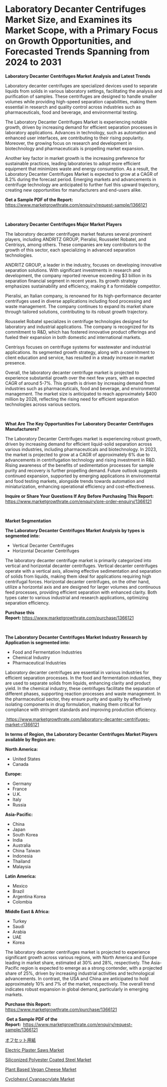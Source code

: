 <p><h1>Laboratory Decanter Centrifuges Market Size, and Examines its Market Scope, with a Primary Focus on Growth Opportunities, and Forecasted Trends Spanning from 2024 to 2031</h1></p><p><strong>Laboratory Decanter Centrifuges Market Analysis and Latest Trends</strong></p>
<p><p>Laboratory decanter centrifuges are specialized devices used to separate liquids from solids in various laboratory settings, facilitating the analysis and purification of samples. These centrifuges are designed to handle smaller volumes while providing high-speed separation capabilities, making them essential in research and quality control across industries such as pharmaceuticals, food and beverage, and environmental testing.</p><p>The Laboratory Decanter Centrifuges Market is experiencing notable growth, driven by increasing demand for efficient separation processes in laboratory applications. Advances in technology, such as automation and enhanced user interfaces, are contributing to their rising popularity. Moreover, the growing focus on research and development in biotechnology and pharmaceuticals is propelling market expansion.</p><p>Another key factor in market growth is the increasing preference for sustainable practices, leading laboratories to adopt more efficient equipment that minimizes waste and energy consumption. As a result, the Laboratory Decanter Centrifuges Market is expected to grow at a CAGR of 8.2% during the forecast period. Emerging markets and advancements in centrifuge technology are anticipated to further fuel this upward trajectory, creating new opportunities for manufacturers and end-users alike.</p></p>
<p><strong>Get a Sample PDF of the Report:&nbsp;</strong> <a href="https://www.marketgrowthrate.com/enquiry/request-sample/1366121">https://www.marketgrowthrate.com/enquiry/request-sample/1366121</a></p>
<p>&nbsp;</p>
<p><strong>Laboratory Decanter Centrifuges Major Market Players</strong></p>
<p><p>The laboratory decanter centrifuges market features several prominent players, including ANDRITZ GROUP, Pieralisi, Rousselet Robatel, and Centrisys, among others. These companies are key contributors to the growth of this sector, each specializing in advanced separation technologies.</p><p>ANDRITZ GROUP, a leader in the industry, focuses on developing innovative separation solutions. With significant investments in research and development, the company reported revenue exceeding $3 billion in its separation financial segment in recent years. Its growth strategy emphasizes sustainability and efficiency, making it a formidable competitor.</p><p>Pieralisi, an Italian company, is renowned for its high-performance decanter centrifuges used in diverse applications including food processing and waste management. The company continues to expand its market share through tailored solutions, contributing to its robust growth trajectory.</p><p>Rousselet Robatel specializes in centrifuge technologies designed for laboratory and industrial applications. The company is recognized for its commitment to R&D, which has fostered innovative product offerings and fueled their expansion in both domestic and international markets.</p><p>Centrisys focuses on centrifuge systems for wastewater and industrial applications. Its segmented growth strategy, along with a commitment to client education and service, has resulted in a steady increase in market presence.</p><p>Overall, the laboratory decanter centrifuge market is projected to experience substantial growth over the next few years, with an expected CAGR of around 5-7%. This growth is driven by increasing demand from industries such as pharmaceuticals, food and beverage, and environmental management. The market size is anticipated to reach approximately $400 million by 2028, reflecting the rising need for efficient separation technologies across various sectors.</p></p>
<p>&nbsp;</p>
<p><strong>What Are The Key Opportunities For Laboratory Decanter Centrifuges Manufacturers?</strong></p>
<p><p>The Laboratory Decanter Centrifuges market is experiencing robust growth, driven by increasing demand for efficient liquid-solid separation across various industries, including pharmaceuticals and biotechnology. In 2023, the market is projected to grow at a CAGR of approximately 6% due to advancements in centrifugation technology and rising investment in R&D. Rising awareness of the benefits of sedimentation processes for sample purity and recovery is further propelling demand. Future outlook suggests continued expansion, supported by emerging applications in environmental and food testing markets, alongside trends towards automation and miniaturization, enhancing operational efficiency and cost-effectiveness.</p></p>
<p><strong>Inquire or Share Your Questions If Any Before Purchasing This Report:</strong> <a href="https://www.marketgrowthrate.com/enquiry/pre-order-enquiry/1366121">https://www.marketgrowthrate.com/enquiry/pre-order-enquiry/1366121</a></p>
<p>&nbsp;</p>
<p><strong>Market Segmentation</strong></p>
<p><strong>The Laboratory Decanter Centrifuges Market Analysis by types is segmented into:</strong></p>
<p><ul><li>Vertical Decanter Centrifuges</li><li>Horizontal Decanter Centrifuges</li></ul></p>
<p><p>The laboratory decanter centrifuge market is primarily categorized into vertical and horizontal decanter centrifuges. Vertical decanter centrifuges operate with a vertical axis, allowing effective sedimentation and separation of solids from liquids, making them ideal for applications requiring high centrifugal forces. Horizontal decanter centrifuges, on the other hand, utilize a horizontal axis and are designed for larger volumes and continuous feed processes, providing efficient separation with enhanced clarity. Both types cater to various industrial and research applications, optimizing separation efficiency.</p></p>
<p><strong>Purchase this Report:&nbsp;</strong><a href="https://www.marketgrowthrate.com/purchase/1366121">https://www.marketgrowthrate.com/purchase/1366121</a></p>
<p>&nbsp;</p>
<p><strong>The Laboratory Decanter Centrifuges Market Industry Research by Application is segmented into:</strong></p>
<p><ul><li>Food and Fermentation Industries</li><li>Chemical Industry</li><li>Pharmaceutical Industries</li></ul></p>
<p><p>Laboratory decanter centrifuges are essential in various industries for efficient separation processes. In the food and fermentation industries, they are used to separate solids from liquids, enhancing clarity and product yield. In the chemical industry, these centrifuges facilitate the separation of different phases, supporting reaction processes and waste management. In the pharmaceutical sector, they ensure purity and quality by effectively isolating components in drug formulation, making them critical for compliance with stringent standards and improving production efficiency.</p></p>
<p><a href="https://www.marketgrowthrate.com/laboratory-decanter-centrifuges-market-r1366121">&nbsp;https://www.marketgrowthrate.com/laboratory-decanter-centrifuges-market-r1366121</a></p>
<p><strong>In terms of Region, the Laboratory Decanter Centrifuges Market Players available by Region are:</strong></p>
<p>
    <p> <strong> North America: </strong>
        <ul>
            <li>United States</li>
            <li>Canada</li>
        </ul>
        </p> 
    <p> <strong> Europe: </strong>
        <ul>
            <li>Germany</li>
            <li>France</li>
            <li>U.K.</li>
            <li>Italy</li>
            <li>Russia</li>
        </ul>
        </p> 
    <p> <strong> Asia-Pacific: </strong>
        <ul>
            <li>China</li>
            <li>Japan</li>
            <li>South Korea</li>
            <li>India</li>
            <li>Australia</li>
            <li>China Taiwan</li>
            <li>Indonesia</li>
            <li>Thailand</li>
            <li>Malaysia</li>
        </ul>
        </p> 
    <p> <strong> Latin America: </strong>
        <ul>
            <li>Mexico</li>
            <li>Brazil</li>
            <li>Argentina Korea</li>
            <li>Colombia</li>
        </ul>
        </p> 
    <p> <strong> Middle East & Africa: </strong>
        <ul>
            <li>Turkey</li>
            <li>Saudi</li>
            <li>Arabia</li>
            <li>UAE</li>
            <li>Korea</li>
        </ul>
    </p>
    </p>
<p><p>The laboratory decanter centrifuges market is projected to experience significant growth across various regions, with North America and Europe leading in market share, estimated at 30% and 28%, respectively. The Asia-Pacific region is expected to emerge as a strong contender, with a projected share of 25%, driven by increasing industrial activities and technological advancements. In contrast, the USA and China are anticipated to hold approximately 10% and 7% of the market, respectively. The overall trend indicates robust expansion in global demand, particularly in emerging markets.</p></p>
<p><strong>Purchase this Report: </strong><a href="https://www.marketgrowthrate.com/purchase/1366121">https://www.marketgrowthrate.com/purchase/1366121</a></p>
<p>&nbsp;<strong>Get a Sample PDF of the Report:&nbsp;&nbsp;</strong><a href="https://www.marketgrowthrate.com/enquiry/request-sample/1366121">https://www.marketgrowthrate.com/enquiry/request-sample/1366121</a></p>
<p><strong></strong></p>
<p><p><a href="https://medium.com/@hook46569852024/%E3%82%AA%E3%83%95%E3%82%BB%E3%83%83%E3%83%88%E7%94%A8%E7%B4%99%E5%B8%82%E5%A0%B4%E3%81%AE%E5%8B%95%E5%90%91-%E7%94%A8%E9%80%94-%E3%81%8A%E3%82%88%E3%81%B3%E5%9C%B0%E5%9F%9F%E5%B8%82%E5%A0%B4%E3%81%AE%E6%B4%9E%E5%AF%9F%E3%82%92%E6%8E%A8%E9%80%B2%E3%81%99%E3%82%8B%E8%A6%81%E5%9B%A0-2024-2031-879ce4b30604?postPublishedType=repub">オフセット用紙</a></p><p><a href="https://medium.com/@kaylizulauf2023/electric-plaster-saws-market-size-is-growing-at-cagr-of-13-8-848a40b289bb?postPublishedType=repub">Electric Plaster Saws Market</a></p><p><a href="https://issuu.com/reportprime-2/docs/siliconized-polyester-coated-steel-_52cba2118375f8">Siliconized Polyester Coated Steel Market</a></p><p><a href="https://www.linkedin.com/pulse/plant-based-vegan-cheese-market-global-regional-analysis-udmee">Plant Based Vegan Cheese Market</a></p><p><a href="https://issuu.com/reportprime-2/docs/cyclohexyl-cyanoacrylate-market-siz_3562f2da5b7113">Cyclohexyl Cyanoacrylate Market</a></p></p>